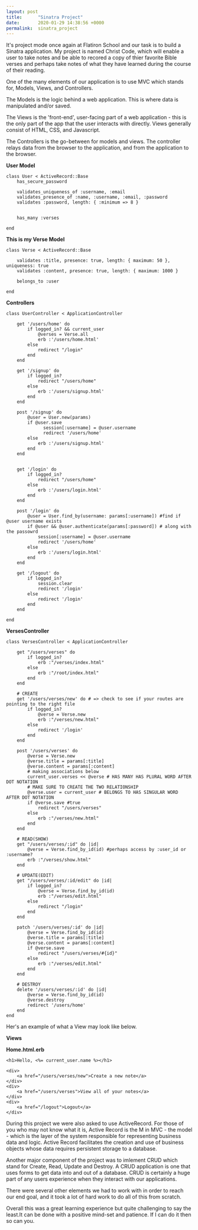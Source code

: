 ```yaml
---
layout: post
title:      "Sinatra Project"
date:       2020-01-29 14:38:56 +0000
permalink:  sinatra_project
---
```



It's project mode once again at Flatiron School and our task is to build a Sinatra application. My project is named Christ Code, which will enable a user to take notes and be able to recored a copy of thier favorite Bible verses and perhaps take notes of what they have learned during the course of their reading.

One of the many elements of our application is to use MVC which stands for, Models, Views, and Controllers.

The Models is the logic behind a web application. This is where data is manipulated and/or saved. 

The Views is  the 'front-end', user-facing part of a web application - this is the only part of the app that the user interacts with directly. Views generally consist of HTML, CSS, and Javascript. 

The Controllers is the go-between for models and views. The controller relays data from the browser to the application, and from the application to the browser.

**User Model**

```
class User < ActiveRecord::Base
    has_secure_password

    validates_uniqueness_of :username, :email
    validates_presence_of :name, :username, :email, :password
    validates :password, length: { :minimum => 8 }


    has_many :verses

end
```

**This is my Verse Model**
```
class Verse < ActiveRecord::Base
   
    validates :title, presence: true, length: { maximum: 50 }, uniqueness: true
    validates :content, presence: true, length: { maximum: 1000 }
    
    belongs_to :user

end
```

**Controllers**
```
class UserController < ApplicationController

    get '/users/home' do 
        if logged_in? && current_user
            @verses = Verse.all
            erb :'/users/home.html'
        else
            redirect "/login"
        end
    end
      
    get '/signup' do
        if logged_in?
            redirect "/users/home"
        else
            erb :'/users/signup.html'
        end
    end
    
    post '/signup' do 
        @user = User.new(params)
        if @user.save 
              session[:username] = @user.username
              redirect '/users/home'
        else
            erb :'/users/signup.html'
        end
    end
    
    
    get '/login' do 
        if logged_in?
            redirect "/users/home"
        else
            erb :'/users/login.html'
        end
    end
    
    post '/login' do 
        @user = User.find_by(username: params[:username]) #find if @user username exists 
        if @user && @user.authenticate(params[:password]) # along with the passowrd
            session[:username] = @user.username
            redirect '/users/home'
        else
            erb :'/users/login.html'
        end
    end
    
    get '/logout' do 
        if logged_in?
            session.clear
            redirect '/login'
        else
            redirect '/login'
        end
    end
    
end 
```

**VersesController**
```
class VersesController < ApplicationController

    get "/users/verses" do
        if logged_in?
            erb :"/verses/index.html"
        else
            erb :"/root/index.html"
        end
    end 

    # CREATE
    get '/users/verses/new' do # => check to see if your routes are pointing to the right file
        if logged_in?
            @verse = Verse.new
            erb :"/verses/new.html"
        else
            redirect '/login'
        end 
    end
    
    post '/users/verses' do
        @verse = Verse.new
        @verse.title = params[:title]
        @verse.content = params[:content]
        # making associations below
        current_user.verses << @verse # HAS MANY HAS PLURAL WORD AFTER DOT NOTATION
        # MAKE SURE TO CREATE THE TWO RELATIONSHIP
        @verse.user = current_user # BELONGS TO HAS SINGULAR WORD AFTER DOT NOTATION
        if @verse.save #true 
            redirect "/users/verses"
        else
            erb :"/verses/new.html"
        end
    end
    
    # READ(SHOW)
    get "/users/verses/:id" do |id|
        @verse = Verse.find_by_id(id) #perhaps access by :user_id or :username?
        erb :"/verses/show.html"
    end

    # UPDATE(EDIT)
    get "/users/verses/:id/edit" do |id|
        if logged_in?
            @verse = Verse.find_by_id(id)
            erb :"/verses/edit.html"
        else
            redirect "/login"
        end
    end

    patch '/users/verses/:id' do |id|
        @verse = Verse.find_by_id(id)
        @verse.title = params[:title]
        @verse.content = params[:content]
        if @verse.save
            redirect "/users/verses/#{id}" 
        else
            erb :"/verses/edit.html"
        end
    end 

    # DESTROY
    delete '/users/verses/:id' do |id|
        @verse = Verse.find_by_id(id)
        @verse.destroy
        redirect '/users/home'
    end
end 
```

Her's an example of what a View may look like below.

**Views**


**Home.html.erb**
```
<h1>Hello, <%= current_user.name %></h1>

<div>
    <a href="/users/verses/new">Create a new note</a>
</div>
<div>
    <a href="/users/verses">View all of your notes</a>
</div>
<div>
    <a href="/logout">Logout</a>
</div>
```


During this project we were also asked to use ActiveRecord. For those of you who may not know what it is, Active Record is the M in MVC - the model - which is the layer of the system responsible for representing business data and logic. Active Record facilitates the creation and use of business objects whose data requires persistent storage to a database. 

Another major component of the project was to imlement CRUD which stand for Create, Read, Update and Destroy.  A CRUD application is one that uses forms to get data into and out of a database. CRUD is certainly a huge part of any users experience when they interact with our applications. 

There were several other elements we had to work with in order to reach our end goal, and it took a lot of hard work to do all of this from scratch.

Overall this was a great learning experience but quite challenging to say the least.It can be done with a positive mind-set and patience. If I can do it then so can you.
